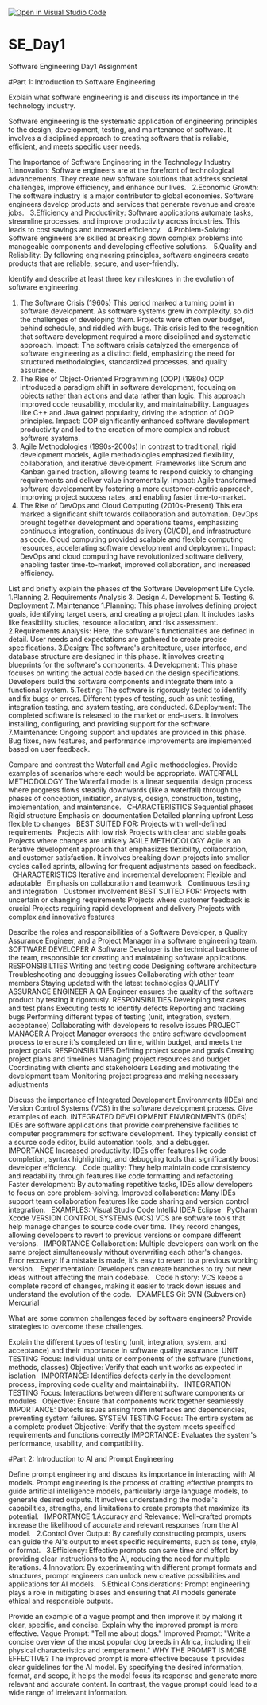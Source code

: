[![Open in Visual Studio Code](https://classroom.github.com/assets/open-in-vscode-2e0aaae1b6195c2367325f4f02e2d04e9abb55f0b24a779b69b11b9e10269abc.svg)](https://classroom.github.com/online_ide?assignment_repo_id=15568276&assignment_repo_type=AssignmentRepo)
# SE_Day1
Software Engineering Day1 Assignment

#Part 1: Introduction to Software Engineering

Explain what software engineering is and discuss its importance in the technology industry.

Software engineering is the systematic application of engineering principles to the design, development, testing, and maintenance of software. It involves a disciplined approach to creating software that is reliable, efficient, and meets specific user needs. 

The Importance of Software Engineering in the Technology Industry   
1.Innovation: Software engineers are at the forefront of technological advancements. They create new software solutions that address societal challenges, improve efficiency, and enhance our lives.   
2.Economic Growth: The software industry is a major contributor to global economies. Software engineers develop products and services that generate revenue and create jobs.   
3.Efficiency and Productivity: Software applications automate tasks, streamline processes, and improve productivity across industries. This leads to cost savings and increased efficiency.   
4.Problem-Solving: Software engineers are skilled at breaking down complex problems into manageable components and developing effective solutions.   
5.Quality and Reliability: By following engineering principles, software engineers create products that are reliable, secure, and user-friendly.


Identify and describe at least three key milestones in the evolution of software engineering.

1. The Software Crisis (1960s)
This period marked a turning point in software development. As software systems grew in complexity, so did the challenges of developing them. Projects were often over budget, behind schedule, and riddled with bugs. This crisis led to the recognition that software development required a more disciplined and systematic approach.
Impact: The software crisis catalyzed the emergence of software engineering as a distinct field, emphasizing the need for structured methodologies, standardized processes, and quality assurance.
2. The Rise of Object-Oriented Programming (OOP) (1980s)
OOP introduced a paradigm shift in software development, focusing on objects rather than actions and data rather than logic. This approach improved code reusability, modularity, and maintainability. Languages like C++ and Java gained popularity, driving the adoption of OOP principles.
Impact: OOP significantly enhanced software development productivity and led to the creation of more complex and robust software systems.
3. Agile Methodologies (1990s-2000s)
In contrast to traditional, rigid development models, Agile methodologies emphasized flexibility, collaboration, and iterative development. Frameworks like Scrum and Kanban gained traction, allowing teams to respond quickly to changing requirements and deliver value incrementally.
Impact: Agile transformed software development by fostering a more customer-centric approach, improving project success rates, and enabling faster time-to-market.
4. The Rise of DevOps and Cloud Computing (2010s-Present)
This era marked a significant shift towards collaboration and automation. DevOps brought together development and operations teams, emphasizing continuous integration, continuous delivery (CI/CD), and infrastructure as code. Cloud computing provided scalable and flexible computing resources, accelerating software development and deployment.
Impact: DevOps and cloud computing have revolutionized software delivery, enabling faster time-to-market, improved collaboration, and increased efficiency.


List and briefly explain the phases of the Software Development Life Cycle.
1.Planning 2. Requirements Analysis 3. Design 4. Development 5. Testing 6. Deployment 7. Maintenance
1.Planning: This phase involves defining project goals, identifying target users, and creating a project plan. It includes tasks like feasibility studies, resource allocation, and risk assessment.
2.Requirements Analysis: Here, the software's functionalities are defined in detail. User needs and expectations are gathered to create precise specifications.
3.Design: The software's architecture, user interface, and database structure are designed in this phase. It involves creating blueprints for the software's components.
4.Development: This phase focuses on writing the actual code based on the design specifications. Developers build the software components and integrate them into a functional system.
5.Testing: The software is rigorously tested to identify and fix bugs or errors. Different types of testing, such as unit testing, integration testing, and system testing, are conducted.
6.Deployment: The completed software is released to the market or end-users. It involves installing, configuring, and providing support for the software.
7.Maintenance: Ongoing support and updates are provided in this phase. Bug fixes, new features, and performance improvements are implemented based on user feedback.

Compare and contrast the Waterfall and Agile methodologies. Provide examples of scenarios where each would be appropriate.
WATERFALL METHODOLOGY
The Waterfall model is a linear sequential design process where progress flows steadily downwards (like a waterfall) through the phases of conception, initiation, analysis, design, construction, testing, implementation, and maintenance.   
CHARACTERISTICS
Sequential phases
Rigid structure
Emphasis on documentation
Detailed planning upfront
Less flexible to changes   
BEST SUITED FOR:
Projects with well-defined requirements   
Projects with low risk
Projects with clear and stable goals   
Projects where changes are unlikely
AGILE METHODOLOGY
Agile is an iterative development approach that emphasizes flexibility, collaboration, and customer satisfaction. It involves breaking down projects into smaller cycles called sprints, allowing for frequent adjustments based on feedback.   
CHARACTERISTICS
Iterative and incremental development
Flexible and adaptable   
Emphasis on collaboration and teamwork   
Continuous testing and integration   
Customer involvement
BEST SUITED FOR:
Projects with uncertain or changing requirements
Projects where customer feedback is crucial
Projects requiring rapid development and delivery
Projects with complex and innovative features

Describe the roles and responsibilities of a Software Developer, a Quality Assurance Engineer, and a Project Manager in a software engineering team.
SOFTWARE DEVELOPER
A Software Developer is the technical backbone of the team, responsible for creating and maintaining software applications.
RESPONSIBILTIES
Writing and testing code
Designing software architecture
Troubleshooting and debugging issues
Collaborating with other team members
Staying updated with the latest technologies
QUALITY ASSURANCE ENGINEER
A QA Engineer ensures the quality of the software product by testing it rigorously.
RESPONSIBILTIES
Developing test cases and test plans
Executing tests to identify defects
Reporting and tracking bugs
Performing different types of testing (unit, integration, system, acceptance)
Collaborating with developers to resolve issues
PROJECT MANAGER
A Project Manager oversees the entire software development process to ensure it's completed on time, within budget, and meets the project goals.
RESPONSIBILTIES
Defining project scope and goals
Creating project plans and timelines
Managing project resources and budget
Coordinating with clients and stakeholders
Leading and motivating the development team
Monitoring project progress and making necessary adjustments


Discuss the importance of Integrated Development Environments (IDEs) and Version Control Systems (VCS) in the software development process. Give examples of each.
INTEGRATED DEVELOPMENT ENVIRONMENTS (IDEs)
IDEs are software applications that provide comprehensive facilities to computer programmers for software development. They typically consist of a source code editor, build automation tools, and a debugger.   
IMPORTANCE
Increased productivity: IDEs offer features like code completion, syntax highlighting, and debugging tools that significantly boost developer efficiency.   
Code quality: They help maintain code consistency and readability through features like code formatting and refactoring.   
Faster development: By automating repetitive tasks, IDEs allow developers to focus on core problem-solving.
Improved collaboration: Many IDEs support team collaboration features like code sharing and version control integration.   
EXAMPLES: 
Visual Studio Code
IntelliJ IDEA
Eclipse   
PyCharm
Xcode
VERSION CONTROL SYSTEMS (VCS)
VCS are software tools that help manage changes to source code over time. They record changes, allowing developers to revert to previous versions or compare different versions.   
IMPORTANCE
Collaboration: Multiple developers can work on the same project simultaneously without overwriting each other's changes.   
Error recovery: If a mistake is made, it's easy to revert to a previous working version.   
Experimentation: Developers can create branches to try out new ideas without affecting the main codebase.   
Code history: VCS keeps a complete record of changes, making it easier to track down issues and understand the evolution of the code.   
EXAMPLES
Git
SVN (Subversion)
Mercurial


What are some common challenges faced by software engineers? Provide strategies to overcome these challenges.


Explain the different types of testing (unit, integration, system, and acceptance) and their importance in software quality assurance.
UNIT TESTING
Focus: Individual units or components of the software (functions, methods, classes)
Objective: Verify that each unit works as expected in isolation   
IMPORTANCE: Identifies defects early in the development process, improving code quality and maintainability.   
INTEGRATION TESTING
Focus: Interactions between different software components or modules   
Objective: Ensure that components work together seamlessly   
IMPORTANCE: Detects issues arising from interfaces and dependencies, preventing system failures.
SYSTEM TESTING
Focus: The entire system as a complete product
Objective: Verify that the system meets specified requirements and functions correctly
IMPORTANCE: Evaluates the system's performance, usability, and compatibility.   



#Part 2: Introduction to AI and Prompt Engineering


Define prompt engineering and discuss its importance in interacting with AI models.
Prompt engineering is the process of crafting effective prompts to guide artificial intelligence models, particularly large language models, to generate desired outputs. It involves understanding the model's capabilities, strengths, and limitations to create prompts that maximize its potential.   
IMPORTANCE
1.Accuracy and Relevance: Well-crafted prompts increase the likelihood of accurate and relevant responses from the AI model.   
2.Control Over Output: By carefully constructing prompts, users can guide the AI's output to meet specific requirements, such as tone, style, or format.   
3.Efficiency: Effective prompts can save time and effort by providing clear instructions to the AI, reducing the need for multiple iterations.
4.Innovation: By experimenting with different prompt formats and structures, prompt engineers can unlock new creative possibilities and applications for AI models.   
5.Ethical Considerations: Prompt engineering plays a role in mitigating biases and ensuring that AI models generate ethical and responsible outputs.


Provide an example of a vague prompt and then improve it by making it clear, specific, and concise. Explain why the improved prompt is more effective.
Vague Prompt: "Tell me about dogs."
Improved Prompt: "Write a concise overview of the most popular dog breeds in Africa, including their physical characteristics and temperament."
WHY THE PROMPT IS MORE EFFECTIVE?
The improved prompt is more effective because it provides clear guidelines for the AI model. By specifying the desired information, format, and scope, it helps the model focus its response and generate more relevant and accurate content. In contrast, the vague prompt could lead to a wide range of irrelevant information.
